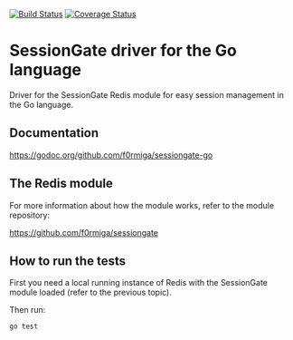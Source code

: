 [![Build Status](https://travis-ci.org/f0rmiga/sessiongate-go.svg?branch=master)](http://travis-ci.org/f0rmiga/sessiongate-go)
[![Coverage Status](https://coveralls.io/repos/github/f0rmiga/sessiongate-go/badge.svg?branch=master)](https://coveralls.io/github/f0rmiga/sessiongate-go?branch=master)

# SessionGate driver for the Go language

Driver for the SessionGate Redis module for easy session management in the Go language.

## Documentation

https://godoc.org/github.com/f0rmiga/sessiongate-go

## The Redis module

For more information about how the module works, refer to the module repository:

https://github.com/f0rmiga/sessiongate

## How to run the tests

First you need a local running instance of Redis with the SessionGate module loaded (refer to the previous topic).

Then run:

`go test`
